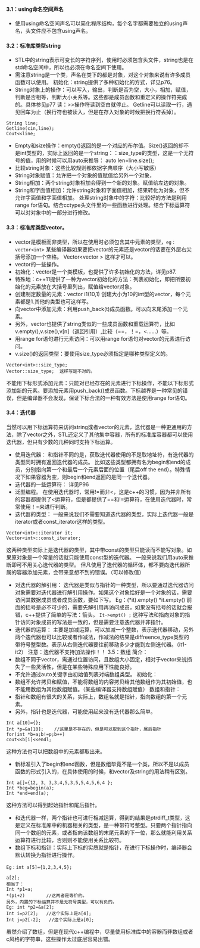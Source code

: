 #### 3.1：using命名空间声名
* 使用using命名空间声名可以简化程序结构，每个名字都需要独立的using声名，头文件应不包含using声名。
#### 3.2：标准库类型string
* STL中的string表示可变长的字符序列，使用时必须包含头文件，string也是在std命名空间中，所以也必须在命名空间下使用。
* 需注意string是一个类，声名在类下的都是对象，对这个对象来说有许多成员函数可以使用。
初始化：string提供了多种初始化的方式，详见p76。
* String对象上的操作：可以写入，输出，判断是否为空，大小，相加，赋值，判断是否相等，判断大小关系等。这些都是成员函数和重定义的操作符完成的。具体参见p77
读：>>操作符读到空白就停止。
Getline可以读取一行，遇见回车为止（换行符也被读入，但是在存入对象的时候把换行符丢掉）。
``` 
String line;
Getline(cin,line);
Cout<<line;
```
* Empty和size操作：empty()返回的是一个对应的布尔值。Size()返回的却不是int类型的，实际上返回的是一个string：：size_type的类型，这是一个无符号的值，用的时候可以用auto来推导：
       auto len=line.size();
* 比较string对象：这些比较规则都依据字典顺序（大小写敏感）
* String对象赋值：允许把一个对象的值赋值给另外一个对象，
* String相加：两个string对象相加会得到一个新的对象。赋值给左边的对象。
* String和字面值相加：允许string对象和字面值相加，结果转化为对象，但不允许字面值和字面值相加。
处理string对象中的字符：比较好的方法是利用range for语句。结合cctype头文件里的一些函数进行处理。结合下标运算符可以对对象中的一部分进行修改。
#### 3.3：标准库类型vector。
* vector是模板而非类型，所以在使用时必须包含其中元素的类型，`eg：vector<int>`
某些编译器如果要把vector的元素还是vector的话要在外层右尖括号添加一个空格。
Vector<vector<int> >  这样才可以。
* vector的一些操作。
* 初始化：vector是一个类模板，也提供了许多初始化的方法，详见p87.
* 特殊地：c++11提供了一种为vector初始化的方法：列表初始化，即把所要初始化的元素放在大括号里列出，赋值给vector对象。
* 创建制定数量的元素：vector<int>  i1(10,1)   创建大小为10的int型的vector，每个元素都是1.其他的类型也可这样写。
* 向vector中添加元素：利用push_back(t)成员函数。可以向末尾添加一个元素。
* 另外，vector也提供了string类似的一些成员函数和重载运算符，比如v.empty(),v.size(),v[n]（返回引用）,比较（==，！=，<……）等。
* 用range for语句进行元素访问：可以用range for语句对vector的元素进行访问。
* v.size()的返回类型：要使用size_type必须指定是哪种类型定义的。
```
Vector<int>::size_type;
Vector::size_type;  这样写是不对的。
```
不能用下标形式添加元素：只能对已经存在的元素进行下标操作，不能以下标形式添加新的元素。要添加元素用push_back()成员函数。下标越界是一种常见的错误，但是编译器不会发现，保证下标合法的一种有效方法是使用range for语句。
#### 3.4：迭代器
当然可以用下标运算符来访问string或者vector的元素，迭代器是一种更通用的方法，除了vector之外，STL还定义了其他集中容器，所有的标准库容器都可以使用迭代器，但只有少数的几种同时支持下标运算。
* 使用迭代器：
和指针不同的是，获取迭代器使用的不是取地址符，有迭代器的类型同时拥有返回迭代器的成员。
比如这些类型都拥有名为begin和end的成员，分别指向第一个和最后一个元素后面的位置（尾后off the end）。特殊情况下如果容器为空，则begin和end返回的是同一个迭代器。
* 迭代器的一些运算符：
详见P96
* 泛型编程。
在使用迭代器时，常用!=而非<，这是c++的习惯，因为并非所有的容器都提供了<运算符，但是都提供了==和!=运算符，在使用迭代器时，常常使用！=来进行判断。
* 迭代器的类型：
一般来说我们不需要知道迭代器的类型，实际上迭代器一般是iterator或者const_iterator这样的类型。
```
Vector<int>::iterator it;
Vector<int>::const_iterator;
```
这两种类型实际上是迭代器的类型，其中带const的类型只能读而不能写对象。如果原对象是一个常量的话就只能使用const型的迭代器。
一般来说我们用auto来推断即可不用关心迭代器的类型。
但凡使用了迭代器的循环体，都不要向迭代器所属的容器添加元素，会带来意想不到的错误。（可以修改值）
* 对迭代器的解引用：
迭代器是类似与指针的一种类型，所以要通过迭代器访问对象需要对迭代器进行解引用操作。如果这个对象恰好是一个对象的话，需要访问其数据成员或者成员函数，要如下写。
Eg：(*it).empty()
     *it.empty()
前面的括号是必不可少的，需要先解引用再访问成员，如果没有括号的话就会报错，c++提供了简单的写法：箭头。
`It->empt() ;`
这种写法和指向对象的指针访问对象成员的写法是一致的，但是需要注意迭代器并非指针。
* 迭代器的运算：
主要是加减运算，可以加减一个整数，表示迭代器移动，另外两个迭代器也可以比较或者作减法，作减法的结果是diffreence_type类型的带符号整型数。表示从右侧迭代器要往前移动多少才能到左侧迭代器。（it1-it2）
注意：迭代器不支持加法操作！！
3.5：数组
简介：
* 数组不同于vector，需通过位置访问，且数组大小固定，相对于vector来说损失了一些灵活性，但是在某些特殊应用下性能良好。
* 不允许通过auto关键字由初始值列表对端数组类型。
初始化：
* 数组不允许拷贝和赋值，不能将数组的内容拷贝给其他数组作为其初始值，也不能用数组为其他数组赋值。（某些编译器支持数组赋值）
数组和指针：
* 指针和数组有很大的关系，实际上，数组名就是指针，指向数组的第一个元素。
* 另外，指针也是迭代器，可能使用起来没有迭代器那么简单。
```
Int a[10]={};
Int *p=&a[10];    //这里是不存在的，但是可以取到这个指针，尾后指针
for(int *b=a;b!=p;b++)
cout<<b[i]<<endl;
```
这种方法也可以把数组中的元素都取出来。
* 新标准引入了begin和end函数，但是数组毕竟不是一个类，所以不是以成员函数的形式引入的，在具体使用的时候，和vector及string的用法稍有区别。
```
Int a[]={12, 3, 3,3,4,5,3,5,5,4,5,6,4 };
Int *beg=begin(a);
Int *end=end(a);
```
这种方法可以得到起始指针和尾后指针。
* 和迭代器一样，两个指针也可进行相减运算，得到的结果是ptrdiff_t类型，这是定义在标准库中的机器相关的类型，是一种带符号整型。只要两个指针指向同一个数组的元素，或者指向该数组的末尾元素的下一位，那么就能利用关系运算符进行比较，否则则不能使用关系比较符。
* 数组下标和指针：实际上下标的实质就是指针，在进行下标操作时，编译器会默认转换为指针进行操作。

```
Eg：int a[5]={1,2,3,4,5};

a[2];            
相当于：
Int *p1=a;
*(p1+2)        //这两者是等价的。
另外，内置的下标运算并不是无符号类型，可以有负的。
Eg: int *p2=&a[2];
Int i=p2[2];   //这个实际上是a[4];
Int j=p2[-2];   //这个实际上是a[0];
```
虽然介绍了数组，但是在现代c++编程中，尽量使用标准库中的容器而非数组或者c风格的字符串，这些操作太过底层容易出错。
			
